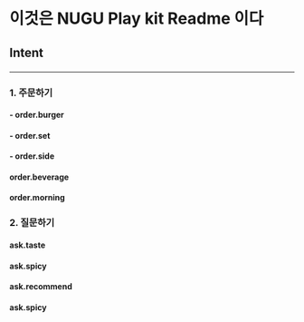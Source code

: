 # 이것은 NUGU Play kit Readme 이다

## Intent <hr>

### 1. 주문하기

#### - order.burger

#### - order.set

#### - order.side

#### order.beverage

#### order.morning

### 2. 질문하기

#### ask.taste

#### ask.spicy

#### ask.recommend

#### ask.spicy